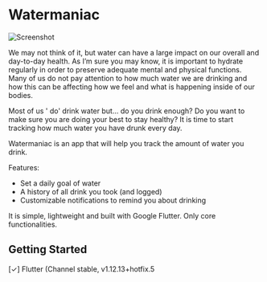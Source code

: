# Watermaniac

![Screenshot](/images/watermaniac.jpeg)

We may not think of it, but water can have a large impact on our overall and day-to-day health. As I’m sure you may know, it is important to hydrate regularly in order to preserve adequate mental and physical functions. Many of us do not pay attention to how much water we are drinking and how this can be affecting how we feel and what is happening inside of our bodies.

Most of us ' do' drink water but... do you drink enough? Do you want to make sure you are doing your best to stay healthy? It is time to start tracking how much water you have drunk every day.

Watermaniac is an app that will help you track the amount of water you drink.

Features:
- Set a daily goal of water
- A history of all drink you took (and logged)
- Customizable notifications to remind you about drinking

It is simple, lightweight and built with Google Flutter. Only core functionalities.

## Getting Started

[✓] Flutter (Channel stable, v1.12.13+hotfix.5
